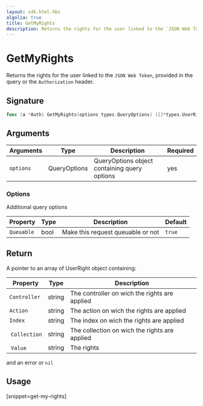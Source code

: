 ```yaml
---
layout: sdk.html.hbs
algolia: true
title: GetMyRights
description: Returns the rights for the user linked to the `JSON Web Token`.
---
```


# GetMyRights

Returns the rights for the user linked to the `JSON Web Token`, provided in the query or the `Authorization` header.

## Signature

```go
func (a *Auth) GetMyRights(options types.QueryOptions) ([]*types.UserRights, error)
```

## Arguments

| Arguments    | Type    | Description | Required
|--------------|---------|-------------|----------
| `options`  | QueryOptions    | QueryOptions object containing query options | yes

### **Options**

Additional query options

| Property     | Type    | Description                       | Default
| ---------- | ------- | --------------------------------- | -------
| `Queuable` | bool | Make this request queuable or not | `true`

## Return

A pointer to an array of UserRight object containing:


| Property     | Type    | Description                       |
| ---------- | ------- | --------------------------------- |
| `Controller` | string | The controller on wich the rights are applied |
| `Action` | string | The action on wich the rights are applied |
| `Index` | string | The index on wich the rights are applied |
| `Collection` | string | The collection on wich the rights are applied |
| `Value` | string | The rights |

and an error or `nil`

## Usage

[snippet=get-my-rights]
